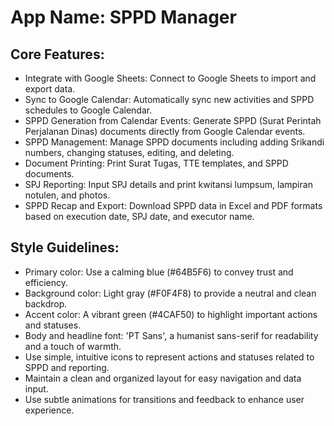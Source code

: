 # **App Name**: SPPD Manager

## Core Features:

- Integrate with Google Sheets: Connect to Google Sheets to import and export data.
- Sync to Google Calendar: Automatically sync new activities and SPPD schedules to Google Calendar.
- SPPD Generation from Calendar Events: Generate SPPD (Surat Perintah Perjalanan Dinas) documents directly from Google Calendar events.
- SPPD Management: Manage SPPD documents including adding Srikandi numbers, changing statuses, editing, and deleting.
- Document Printing: Print Surat Tugas, TTE templates, and SPPD documents.
- SPJ Reporting: Input SPJ details and print kwitansi lumpsum, lampiran notulen, and photos.
- SPPD Recap and Export: Download SPPD data in Excel and PDF formats based on execution date, SPJ date, and executor name.

## Style Guidelines:

- Primary color: Use a calming blue (#64B5F6) to convey trust and efficiency.
- Background color: Light gray (#F0F4F8) to provide a neutral and clean backdrop.
- Accent color: A vibrant green (#4CAF50) to highlight important actions and statuses.
- Body and headline font: 'PT Sans', a humanist sans-serif for readability and a touch of warmth.
- Use simple, intuitive icons to represent actions and statuses related to SPPD and reporting.
- Maintain a clean and organized layout for easy navigation and data input.
- Use subtle animations for transitions and feedback to enhance user experience.